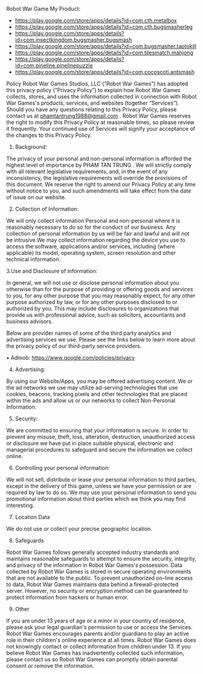 Robot War Game
My Product:

* https://play.google.com/store/apps/details?id=com.cth.metalbox
* https://play.google.com/store/apps/details?id=com.cth.bugsmasherleg
* https://play.google.com/store/apps/details?id=com.insectkingdom.bugsmasher.bugsmash
* https://play.google.com/store/apps/details?id=com.bugsmasher.taptokill
* https://play.google.com/store/apps/details?id=com.tilesmatch.mahjong
* https://play.google.com/store/apps/details?id=com.pineline.pinelinepuzzle
* https://play.google.com/store/apps/details?id=com.cocoscoti.antsmash

Policy
Robot War Games Studios, LLC (“Robot War Games”) has adopted this privacy policy (“Privacy Policy”) to explain how Robot War Games collects, stores, and uses the information collected in connection with Robot War Games's products, services, and websites (together “Services”).
Should you have any questions relating to this Privacy Policy, please contact us at  phamtantrung1988@gmail.com .
Robot War Games reserves the right to modify this Privacy Policy at reasonable times, so please review it frequently. Your continued use of Services will signify your acceptance of the changes to this Privacy Policy.

1. Background:

The privacy of your personal and non-personal information is afforded the highest level of importance by PHAM TAN TRUNG  .
We will strictly comply with all relevant legislative requirements, and, in the event of any inconsistency, the legislative requirements will override the provisions of this document.
We reserve the right to amend our Privacy Policy at any time without notice to you, and such amendments will take effect from the date of issue on our website.

2. Collection of Information:

We will only collect information Personal and non-personal where it is reasonably necessary to do so for the conduct of our business. Any collection of personal information by us will be fair and lawful and will not be intrusive.We may collect information regarding the device you use to access the software, applications and/or services, including (where applicable) its model, operating system, screen resolution and other technical information.

3.Use and Disclosure of information:

In general, we will not use or disclose personal information about you otherwise than for the purpose of providing or offering goods and services to you, for any other purpose that you may reasonably expect, for any other purpose authorized by law, or for any other purposes disclosed to or authorized by you. This may include disclosures to organizations that provide us with professional advice, such as solicitors, accountants and business advisors.

Below are provider names of some of the third party analytics and advertising services we use. Please see the links below to learn more about the privacy policy of our third-party service providers.

• Admob: https://www.google.com/policies/privacy

4. Advertising:

By using our Website/Apps, you may be offered advertising content. We or the ad networks we use may utilize ad-serving technologies that use cookies, beacons, tracking pixels and other technologies that are placed within the ads and allow us or our networks to collect Non-Personal Information.

5. Security:

We are committed to ensuring that your information is secure. In order to prevent any misuse, theft, loss, alteration, destruction, unauthorized access or disclosure we have put in place suitable physical, electronic and managerial procedures to safeguard and secure the information we collect online.

6. Controlling your personal information:

We will not sell, distribute or lease your personal information to third parties, except in the delivery of this game, unless we have your permission or are required by law to do so. We may use your personal information to send you promotional information about third parties which we think you may find interesting.

7. Location Data

We do not use or collect your precise geographic location.

8. Safeguards

Robot War Games follows generally accepted industry standards and maintains reasonable safeguards to attempt to ensure the security, integrity, and privacy of the information in Robot War Games's possession. Data collected by Robot War Games is stored in secure operating environments that are not available to the public. To prevent unauthorized on-line access to data, Robot War Games maintains data behind a firewall-protected server. However, no security or encryption method can be guaranteed to protect information from hackers or human error.

9. Other

If you are under 13 years of age or a minor in your country of residence, please ask your legal guardian's permission to use or access the Services. Robot War Games encourages parents and/or guardians to play an active role in their children's online experience at all times. Robot War Games does not knowingly contact or collect information from children under 13. If you believe Robot War Games has inadvertently collected such information, please contact us so Robot War Games can promptly obtain parental consent or remove the information.

